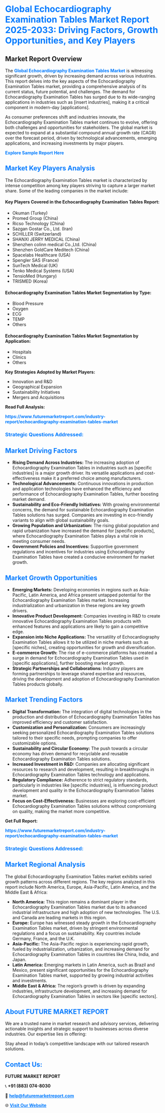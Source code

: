 <h1 style="color: #007BFF;">Global Echocardiography Examination Tables Market Report 2025-2033: Driving Factors, Growth Opportunities, and Key Players</h1>

<section id="overview">
<h2>Market Report Overview</h2>
<p>The <a href="https://www.futuremarketreport.com/industry-report/echocardiography-examination-tables-market" style="color: #007BFF; text-decoration: none;"><strong>Global Echocardiography Examination Tables Market</strong></a> is witnessing significant growth, driven by increasing demand across various industries. This report delves into the key aspects of the Echocardiography Examination Tables market, providing a comprehensive analysis of its current status, future potential, and challenges. The demand for Echocardiography Examination Tables has surged due to its wide-ranging applications in industries such as [insert industries], making it a critical component in modern-day [applications].</p>
<p>As consumer preferences shift and industries innovate, the Echocardiography Examination Tables market continues to evolve, offering both challenges and opportunities for stakeholders. The global market is expected to expand at a substantial compound annual growth rate (CAGR) over the forecast period, driven by technological advancements, emerging applications, and increasing investments by major players.</p>
</section>

<section id="overview">
<p><a href="https://www.futuremarketreport.com/request-sample/reportId=36082" style="color: #007BFF; text-decoration: none;"><strong>Explore Sample Report Here</strong></a></p>
</section>

<section id="key-players">
<h2 style="color: #007BFF;">Market Key Players Analysis</h2>
<p>The Echocardiography Examination Tables market is characterized by intense competition among key players striving to capture a larger market share. Some of the leading companies in the market include:</p>
<h4>Key Players Covered in the Echocardiography Examination Tables Report:</h4>
<ul><li>Okuman (Turkey)</li><li>Promed Group (China)</li><li>Ricso Technology (China)</li><li>Sazgan Gostar Co., Ltd. (Iran)</li><li>SCHILLER (Switzerland)</li><li>SHANXI JERRY MEDICAL (China)</li><li>Shenzhen colinn medical Co.,Ltd. (China)</li><li>Shenzhen GoldCare Meditech (China)</li><li>Spacelabs Healthcare (USA)</li><li>Spengler SAS (France)</li><li>SunTech Medical (UK)</li><li>Tenko Medical Systems (USA)</li><li>TensioMed (Hungary)</li><li>TRISMED (Korea)</li></ul>
<h4>Echocardiography Examination Tables Market Segmentation by Type:</h4>
<ul><li>Blood Pressure</li><li>Oxygen</li><li>ECG</li><li>TEMP</li><li>Others</li></ul>

<h4>Echocardiography Examination Tables Market Segmentation by Application:</h4>
<ul><li>Hospitals</li><li>Clinics</li><li>Others</li></ul>
<p><strong>Key Strategies Adopted by Market Players:</strong></p>
<ul>
<li>Innovation and R&D</li>
<li>Geographical Expansion</li>
<li>Sustainability Initiatives</li>
<li>Mergers and Acquisitions</li>
</ul>
</section>

<section>
<p><strong>Read Full Analysis: </strong></p><a href="https://www.futuremarketreport.com/industry-report/echocardiography-examination-tables-market" style="color: #007BFF; text-decoration: none;"><strong>https://www.futuremarketreport.com/industry-report/echocardiography-examination-tables-market</strong></a>
<h3 style="color: #007BFF;">Strategic Questions Addressed:</h3>
</section>

<section id="driving-factors">
<h2 style="color: #007BFF;">Market Driving Factors</h2>
<ul>
<li><strong>Rising Demand Across Industries:</strong> The increasing adoption of Echocardiography Examination Tables in industries such as [specific industries] is a major growth driver. Its versatile applications and cost-effectiveness make it a preferred choice among manufacturers.</li>
<li><strong>Technological Advancements:</strong> Continuous innovations in production and application technologies have enhanced the efficiency and performance of Echocardiography Examination Tables, further boosting market demand.</li>
<li><strong>Sustainability and Eco-Friendly Initiatives:</strong> With growing environmental concerns, the demand for sustainable Echocardiography Examination Tables solutions has surged. Companies are investing in eco-friendly variants to align with global sustainability goals.</li>
<li><strong>Growing Population and Urbanization:</strong> The rising global population and rapid urbanization have increased the demand for [specific products], where Echocardiography Examination Tables plays a vital role in meeting consumer needs.</li>
<li><strong>Government Policies and Incentives:</strong> Supportive government regulations and incentives for industries using Echocardiography Examination Tables have created a conducive environment for market growth.</li>
</ul>
</section>

<section id="growth-opportunities">
<h2 style="color: #007BFF;">Market Growth Opportunities</h2>
<ul>
<li><strong>Emerging Markets:</strong> Developing economies in regions such as Asia-Pacific, Latin America, and Africa present untapped potential for the Echocardiography Examination Tables market. Increasing industrialization and urbanization in these regions are key growth drivers.</li>
<li><strong>Innovative Product Development:</strong> Companies investing in R&D to create innovative Echocardiography Examination Tables products with enhanced features and applications are likely to gain a competitive edge.</li>
<li><strong>Expansion into Niche Applications:</strong> The versatility of Echocardiography Examination Tables allows it to be utilized in niche markets such as [specific niches], creating opportunities for growth and diversification.</li>
<li><strong>E-commerce Growth:</strong> The rise of e-commerce platforms has created a surge in demand for Echocardiography Examination Tables used in [specific applications], further boosting market growth.</li>
<li><strong>Strategic Partnerships and Collaborations:</strong> Industry players are forming partnerships to leverage shared expertise and resources, driving the development and adoption of Echocardiography Examination Tables products globally.</li>
</ul>
</section>

<section id="trending-factors">
<h2 style="color: #007BFF;">Market Trending Factors</h2>
<ul>
<li><strong>Digital Transformation:</strong> The integration of digital technologies in the production and distribution of Echocardiography Examination Tables has improved efficiency and customer satisfaction.</li>
<li><strong>Customization and Personalization:</strong> Consumers are increasingly seeking personalized Echocardiography Examination Tables solutions tailored to their specific needs, prompting companies to offer customizable options.</li>
<li><strong>Sustainability and Circular Economy:</strong> The push towards a circular economy has driven demand for recyclable and reusable Echocardiography Examination Tables solutions.</li>
<li><strong>Increased Investment in R&D:</strong> Companies are allocating significant resources to research and development, resulting in breakthroughs in Echocardiography Examination Tables technology and applications.</li>
<li><strong>Regulatory Compliance:</strong> Adherence to strict regulatory standards, particularly in industries like [specific industries], is influencing product development and quality in the Echocardiography Examination Tables market.</li>
<li><strong>Focus on Cost-Effectiveness:</strong> Businesses are exploring cost-efficient Echocardiography Examination Tables solutions without compromising on quality, making the market more competitive.</li>
</ul>
</section>

<section>
<p><strong>Get Full Report: </strong></p><a href="https://www.futuremarketreport.com/industry-report/echocardiography-examination-tables-market" style="color: #007BFF; text-decoration: none;"><strong>https://www.futuremarketreport.com/industry-report/echocardiography-examination-tables-market</strong></a>
<h3 style="color: #007BFF;">Strategic Questions Addressed:</h3>
</section>


<section id="regional-analysis">
<h2 style="color: #007BFF;">Market Regional Analysis</h2>
<p>The global Echocardiography Examination Tables market exhibits varied growth patterns across different regions. The key regions analyzed in this report include North America, Europe, Asia-Pacific, Latin America, and the Middle East & Africa:</p>
<ul>
<li><strong>North America:</strong> This region remains a dominant player in the Echocardiography Examination Tables market due to its advanced industrial infrastructure and high adoption of new technologies. The U.S. and Canada are leading markets in this region.</li>
<li><strong>Europe:</strong> Europe has witnessed steady growth in the Echocardiography Examination Tables market, driven by stringent environmental regulations and a focus on sustainability. Key countries include Germany, France, and the U.K.</li>
<li><strong>Asia-Pacific:</strong> The Asia-Pacific region is experiencing rapid growth, fueled by industrialization, urbanization, and increasing demand for Echocardiography Examination Tables in countries like China, India, and Japan.</li>
<li><strong>Latin America:</strong> Emerging markets in Latin America, such as Brazil and Mexico, present significant opportunities for the Echocardiography Examination Tables market, supported by growing industrial activities and investments.</li>
<li><strong>Middle East & Africa:</strong> The region’s growth is driven by expanding industries, infrastructure development, and increasing demand for Echocardiography Examination Tables in sectors like [specific sectors].</li>
</ul>
</section>

<footer>
<h2 style="color: #007BFF;">About FUTURE MARKET REPORT</h2>
<p>We are a trusted name in market research and advisory services, delivering actionable insights and strategic support to businesses across diverse industries. Our expertise lies in offering:</p>

<p>Stay ahead in today’s competitive landscape with our tailored research solutions.</p>

<h2 style="color: #007BFF;">Contact Us:</h2>
<p><strong>FUTURE MARKET REPORT</strong></p>
<p>📞 <strong>+91 (883) 074-8030</strong></p>
<p>📧 <strong><a href="mailto:help@futuremarketreport.com" style="color: #007BFF;">help@futuremarketreport.com</a></strong></p>
<p>🌐 <strong><a href="https://www.futuremarketreport.com/" style="color: #007BFF;">Visit Our Website</a></strong></p>
</footer>